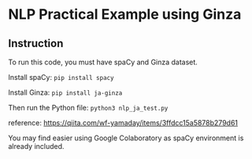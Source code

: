 # NLP Practical Example using Ginza 
## Instruction
To run this code, you must have spaCy and Ginza dataset.

Install spaCy:
`pip install spacy`

Install Ginza:
`pip install ja-ginza`

Then run the Python file:
`python3 nlp_ja_test.py`

reference:
https://qiita.com/wf-yamaday/items/3ffdcc15a5878b279d61

You may find easier using Google Colaboratory as spaCy environment is already included.